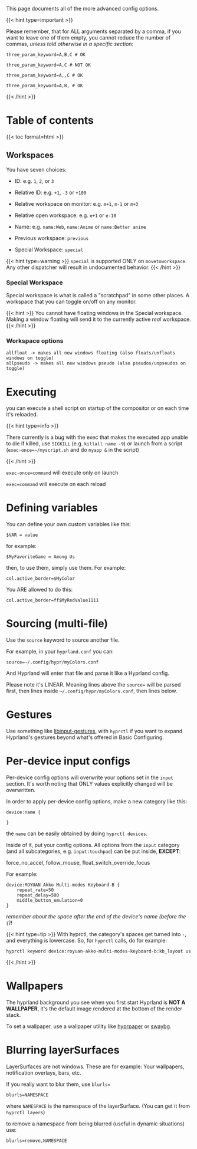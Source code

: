 This page documents all of the more advanced config options.

{{< hint type=important >}}

Please remember, that for ALL arguments separated by a comma, if you want to
leave one of them empty, you cannot reduce the number of commas, *unless told
otherwise in a specific section*:

```plain
three_param_keyword=A,B,C # OK

three_param_keyword=A,C # NOT OK

three_param_keyword=A,,C # OK

three_param_keyword=A,B, # OK
```

{{< /hint >}}

# Table of contents
{{< toc format=html >}}

## Workspaces

You have seven choices:

- ID: e.g. `1`, `2`, or `3`

- Relative ID: e.g. `+1`, `-3` or `+100`

- Relative workspace on monitor: e.g. `m+1`, `m-1` or `m+3`

- Relative open workspace: e.g. `e+1` or `e-10`

- Name: e.g. `name:Web`, `name:Anime` or `name:Better anime`

- Previous workspace: `previous`

- Special Workspace: `special`

{{< hint type=warning >}}
`special` is supported ONLY on
`movetoworkspace`. Any other dispatcher will result in undocumented behavior.
{{< /hint >}}

### Special Workspace

Special workspace is what is called a "scratchpad" in some other places. A
workspace that you can toggle on/off on any monitor.

{{< hint >}}
You cannot have floating windows in the Special workspace. Making a window floating
will send it to the currently active *real* workspace.
{{< /hint >}}

### Workspace options
```
allfloat -> makes all new windows floating (also floats/unfloats windows on toggle)
allpseudo -> makes all new windows pseudo (also pseudos/unpseudos on toggle)
```

# Executing

you can execute a shell script on startup of the compositor or on each time it's
reloaded.

{{< hint type=info >}}

There currently is a bug with the exec that makes the executed app
unable to die if killed, use `SIGKILL` (e.g. `killall name -9`) or launch from a
script (`exec-once=~/myscript.sh` and do `myapp &` in the script)

{{< /hint >}}

`exec-once=command` will execute only on launch

`exec=command` will execute on each reload


# Defining variables

You can define your own custom variables like this:

```
$VAR = value
```

for example:

```
$MyFavoriteGame = Among Us
```

then, to use them, simply use them. For example:

```
col.active_border=$MyColor
```

You ARE allowed to do this:

```
col.active_border=ff$MyRedValue1111
```

# Sourcing (multi-file)

Use the `source` keyword to source another file.

For example, in your `hyprland.conf` you can:

```
source=~/.config/hypr/myColors.conf
```

And Hyprland will enter that file and parse it like a Hyprland config.

Please note it's LINEAR. Meaning lines above the `source=` will be parsed first,
then lines inside `~/.config/hypr/myColors.conf`, then lines below.

# Gestures

Use something like
[libinput-gestures](https://github.com/bulletmark/libinput-gestures), with
`hyprctl` if you want to expand Hyprland's gestures beyond what's offered in
Basic Configuring.

# Per-device input configs

Per-device config options will overwrite your options set in the `input`
section. It's worth noting that ONLY values explicitly changed will be
overwritten.

In order to apply per-device config options, make a new category like this:

```
device:name {

}
```

the `name` can be easily obtained by doing `hyprctl devices`.

Inside of it, put your config options. All options from the `input` category
(and all subcategories, e.g. `input:touchpad`) can be put inside, **EXCEPT**:

force_no_accel, follow_mouse, float_switch_override_focus

For example:

```
device:ROYUAN Akko Multi-modes Keyboard-B {
    repeat_rate=50
    repeat_delay=500
    middle_button_emulation=0
}
```

*remember about the space after the end of the device's name (before the `{`)!*

{{< hint type=tip >}}
With hyprctl, the category's spaces get turned into `-`, and everything is lowercase. So, for `hyprctl` calls, do for example:
```
hyprctl keyword device:royuan-akko-multi-modes-keyboard-b:kb_layout us
```
{{< /hint >}}

# Wallpapers

The hyprland background you see when you first start Hyprland is **NOT A
WALLPAPER**, it's the default image rendered at the bottom of the render stack.

To set a wallpaper, use a wallpaper utility like
[hyprpaper](https://github.com/hyprwm/hyprpaper) or
[swaybg](https://github.com/swaywm/swaybg).

# Blurring layerSurfaces

LayerSurfaces are not windows. These are for example: Your wallpapers,
notification overlays, bars, etc.

If you really want to blur them, use `blurls=`

```
blurls=NAMESPACE
```

where `NAMESPACE` is the namespace of the layerSurface. (You can get it from
`hyprctl layers`)

to remove a namespace from being blurred (useful in dynamic situations) use:

```
blurls=remove,NAMESPACE
```

